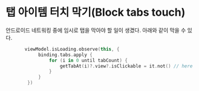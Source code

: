 # 탭 아이템 터치 막기(Block tabs touch)

안드로이드 네트워킹 중에 임시로 탭을 막아야 할 일이 생겼다. 아래와 같이 막을 수 있다.

```kotlin
       viewModel.isLoading.observe(this, {
            binding.tabs.apply {
                for (i in 0 until tabCount) {
                    getTabAt(i)?.view?.isClickable = it.not() // here
                }
            }
        })
```

